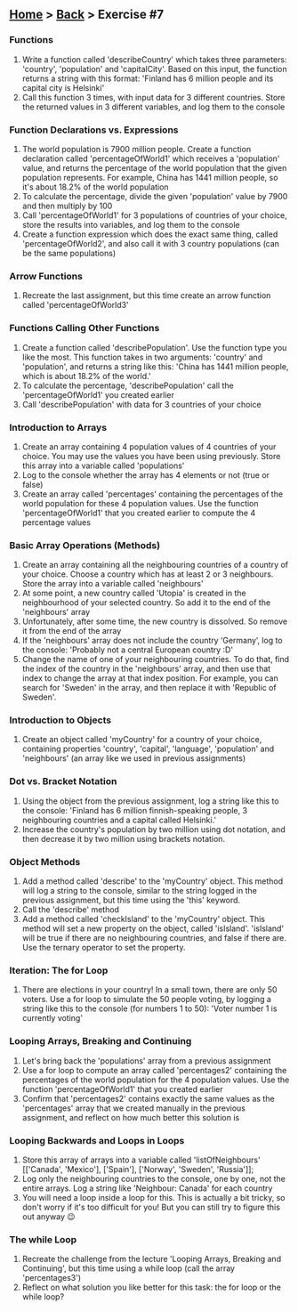 ## [Home](../../../README.md) > [Back](../lesson.md) > Exercise #7

### Functions

1. Write a function called 'describeCountry' which takes three parameters: 'country', 'population' and 'capitalCity'. Based on this input, the function returns a string with this format: 'Finland has 6 million people and its capital city is Helsinki'
2. Call this function 3 times, with input data for 3 different countries. Store the returned values in 3 different variables, and log them to the console

### Function Declarations vs. Expressions

1. The world population is 7900 million people. Create a function declaration called 'percentageOfWorld1' which receives a 'population' value, and returns the percentage of the world population that the given population represents. For example, China has 1441 million people, so it's about 18.2% of the world population
2. To calculate the percentage, divide the given 'population' value by 7900 and then multiply by 100
3. Call 'percentageOfWorld1' for 3 populations of countries of your choice, store the results into variables, and log them to the console
4. Create a function expression which does the exact same thing, called 'percentageOfWorld2', and also call it with 3 country populations (can be the same populations)

### Arrow Functions

1. Recreate the last assignment, but this time create an arrow function called 'percentageOfWorld3'

### Functions Calling Other Functions

1. Create a function called 'describePopulation'. Use the function type you like the most. This function takes in two arguments: 'country' and 'population', and returns a string like this: 'China has 1441 million people, which is about 18.2% of the world.'
2. To calculate the percentage, 'describePopulation' call the 'percentageOfWorld1' you created earlier
3. Call 'describePopulation' with data for 3 countries of your choice

### Introduction to Arrays

1. Create an array containing 4 population values of 4 countries of your choice. You may use the values you have been using previously. Store this array into a variable called 'populations'
2. Log to the console whether the array has 4 elements or not (true or false)
3. Create an array called 'percentages' containing the percentages of the world population for these 4 population values. Use the function 'percentageOfWorld1' that you created earlier to compute the 4 percentage values

### Basic Array Operations (Methods)

1. Create an array containing all the neighbouring countries of a country of your choice. Choose a country which has at least 2 or 3 neighbours. Store the array into a variable called 'neighbours'
2. At some point, a new country called 'Utopia' is created in the neighbourhood of your selected country. So add it to the end of the 'neighbours' array
3. Unfortunately, after some time, the new country is dissolved. So remove it from the end of the array
4. If the 'neighbours' array does not include the country ‘Germany’, log to the console: 'Probably not a central European country :D'
5. Change the name of one of your neighbouring countries. To do that, find the index of the country in the 'neighbours' array, and then use that index to change the array at that index position. For example, you can search for 'Sweden' in the array, and then replace it with 'Republic of Sweden'.

### Introduction to Objects

1. Create an object called 'myCountry' for a country of your choice, containing properties 'country', 'capital', 'language', 'population' and 'neighbours' (an array like we used in previous assignments)

### Dot vs. Bracket Notation

1. Using the object from the previous assignment, log a string like this to the console: 'Finland has 6 million finnish-speaking people, 3 neighbouring countries and a capital called Helsinki.'
2. Increase the country's population by two million using dot notation, and then decrease it by two million using brackets notation.

### Object Methods

1. Add a method called 'describe' to the 'myCountry' object. This method will log a string to the console, similar to the string logged in the previous assignment, but this time using the 'this' keyword.
2. Call the 'describe' method
3. Add a method called 'checkIsland' to the 'myCountry' object. This method will set a new property on the object, called 'isIsland'. 'isIsland' will be true if there are no neighbouring countries, and false if there are. Use the ternary operator to set the property.

### Iteration: The for Loop

1. There are elections in your country! In a small town, there are only 50 voters. Use a for loop to simulate the 50 people voting, by logging a string like this to the console (for numbers 1 to 50): 'Voter number 1 is currently voting'

### Looping Arrays, Breaking and Continuing

1. Let's bring back the 'populations' array from a previous assignment
2. Use a for loop to compute an array called 'percentages2' containing the percentages of the world population for the 4 population values. Use the function 'percentageOfWorld1' that you created earlier
3. Confirm that 'percentages2' contains exactly the same values as the 'percentages' array that we created manually in the previous assignment, and reflect on how much better this solution is

### Looping Backwards and Loops in Loops

1. Store this array of arrays into a variable called 'listOfNeighbours' [['Canada', 'Mexico'], ['Spain'], ['Norway', 'Sweden',
'Russia']];
2. Log only the neighbouring countries to the console, one by one, not the entire arrays. Log a string like 'Neighbour: Canada' for each country
3. You will need a loop inside a loop for this. This is actually a bit tricky, so don't worry if it's too difficult for you! But you can still try to figure this out anyway 😉

### The while Loop

1. Recreate the challenge from the lecture 'Looping Arrays, Breaking and Continuing', but this time using a while loop (call the array 'percentages3')
2. Reflect on what solution you like better for this task: the for loop or the while loop?
